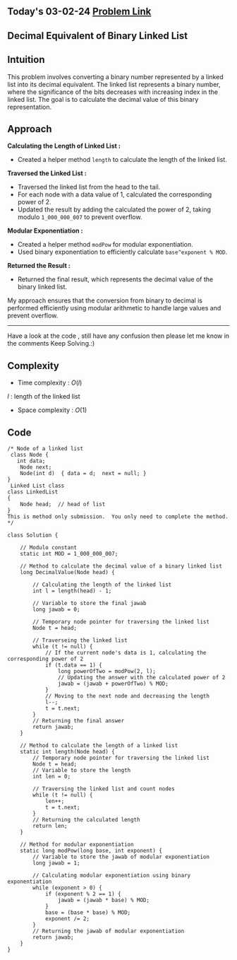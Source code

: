 ## Today's 03-02-24 [Problem Link](https://www.geeksforgeeks.org/problems/decimal-equivalent-of-binary-linked-list/1)
## Decimal Equivalent of Binary Linked List

## Intuition

This problem involves converting a binary number represented by a linked list into its decimal equivalent. The linked list represents a binary number, where the significance of the bits decreases with increasing index in the linked list. The goal is to calculate the decimal value of this binary representation.

## Approach

**Calculating the Length of Linked List :**
   - Created a helper method `length` to calculate the length of the linked list.

**Traversed the Linked List :**
   - Traversed the linked list from the head to the tail.
   - For each node with a data value of 1, calculated the corresponding power of 2.
   - Updated the result by adding the calculated the power of 2, taking modulo `1_000_000_007` to prevent overflow.

**Modular Exponentiation :**
   - Created a helper method `modPow` for modular exponentiation.
   - Used binary exponentiation to efficiently calculate `base^exponent % MOD`.

**Returned the Result :**
   - Returned the final result, which represents the decimal value of the binary linked list.

My approach ensures that the conversion from binary to decimal is performed efficiently using modular arithmetic to handle large values and prevent overflow.

---
Have a look at the code , still have any confusion then please let me know in the comments
Keep Solving.:)

## Complexity
- Time complexity : $O(l)$
<!-- Add your time complexity here, e.g. $$O())$$ -->
$l$ : length of the linked list

- Space complexity : $O(1)$ 
<!-- Add your space complexity here, e.g. $$O(n)$$ -->

## Code 
```
/* Node of a linked list
 class Node {
   int data;
    Node next;
    Node(int d)  { data = d;  next = null; }
}
 Linked List class
class LinkedList
{
    Node head;  // head of list
}
This is method only submission.  You only need to complete the method. */

class Solution {
    
    // Modulo constant
    static int MOD = 1_000_000_007;

    // Method to calculate the decimal value of a binary linked list
    long DecimalValue(Node head) {
       
        // Calculating the length of the linked list
        int l = length(head) - 1;
        
        // Variable to store the final jawab
        long jawab = 0;
        
        // Temporary node pointer for traversing the linked list
        Node t = head;

        // Traverseing the linked list
        while (t != null) {
            // If the current node's data is 1, calculating the corresponding power of 2
            if (t.data == 1) {
                long powerOfTwo = modPow(2, l);
                // Updating the answer with the calculated power of 2
                jawab = (jawab + powerOfTwo) % MOD;
            }
            // Moving to the next node and decreasing the length
            l--;
            t = t.next;
        }
        // Returning the final answer
        return jawab;
    }

    // Method to calculate the length of a linked list
    static int length(Node head) {
        // Temporary node pointer for traversing the linked list
        Node t = head;
        // Variable to store the length
        int len = 0;
        
        // Traversing the linked list and count nodes
        while (t != null) {
            len++;
            t = t.next;
        }
        // Returning the calculated length
        return len;
    }

    // Method for modular exponentiation
    static long modPow(long base, int exponent) {
        // Variable to store the jawab of modular exponentiation
        long jawab = 1;
        
        // Calculating modular exponentiation using binary exponentiation
        while (exponent > 0) {
            if (exponent % 2 == 1) {
                jawab = (jawab * base) % MOD;
            }
            base = (base * base) % MOD;
            exponent /= 2;
        }
        // Returning the jawab of modular exponentiation
        return jawab;
    }
}
```

